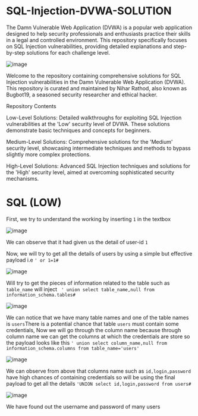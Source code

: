 # SQL-Injection-DVWA-SOLUTION
The Damn Vulnerable Web Application (DVWA) is a popular web application designed to help security professionals and enthusiasts practice their skills in a legal and controlled environment. This repository specifically focuses on SQL Injection vulnerabilities, providing detailed explanations and step-by-step solutions for each challenge level.

![image](https://github.com/kashrathod19/SQL-Injection-DVWA-SOLUTION/assets/54115061/280c20dd-f03c-4805-b139-2104a93e470a)

Welcome to the repository containing comprehensive solutions for SQL Injection vulnerabilities in the Damn Vulnerable Web Application (DVWA). This repository is curated and maintained by Nihar Rathod, also known as Bugbot19, a seasoned security researcher and ethical hacker.

Repository Contents

Low-Level Solutions: Detailed walkthroughs for exploiting SQL Injection vulnerabilities at the 'Low' security level of DVWA. These solutions demonstrate basic techniques and concepts for beginners.

Medium-Level Solutions: Comprehensive solutions for the 'Medium' security level, showcasing intermediate techniques and methods to bypass slightly more complex protections.

High-Level Solutions: Advanced SQL Injection techniques and solutions for the 'High' security level, aimed at overcoming sophisticated security mechanisms.

# SQL (LOW)

First, we try to understand the working by inserting ```1``` in the textbox

![image](https://github.com/kashrathod19/SQL-Injection-DVWA-SOLUTION/assets/54115061/f5cf6cdf-6b73-4fc3-8143-cf2cd53fd895)

We can observe that it had given us the detail of user-id ```1```

Now, we will try to get all the details of users by using a simple but effective payload i.e ```' or 1=1#```

![image](https://github.com/kashrathod19/SQL-Injection-DVWA-SOLUTION/assets/54115061/21939e1a-d841-4e1f-a21d-7d4eaf1180a3)

Will try to get the pieces of information related to the table such as ```table_name``` will inject ``` ' union select table_name,null from information_schema.tables#```

![image](https://github.com/kashrathod19/SQL-Injection-DVWA-SOLUTION/assets/54115061/8873e7af-956d-444e-b57d-639da8e436cc)

We can notice that we have many table names and one of the table names is ```users```There is a potential chance that table ```users``` must contain some credentials, Now we will go through the column name because through column name we can get the columns at which the credentials are store so the payload looks like this ```' union select column_name,null from information_schema.columns from table_name='users'```

![image](https://github.com/kashrathod19/SQL-Injection-DVWA-SOLUTION/assets/54115061/6135d1b9-4163-4c2f-9a32-9fa6acebd729)

We can observe from above that columns name such as ```id,login,password``` have high chances of containing credentials so will be using the final payload to get all the details ```'UNION select id,login,password from users#```

![image](https://github.com/kashrathod19/SQL-Injection-DVWA-SOLUTION/assets/54115061/b80fbf82-7fae-4b8c-b1a3-ac0ed991b28c)

We have found out the username and password of many users 



